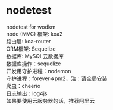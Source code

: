 # nodetest
nodetest for wodkm  
node (MVC) 框架: koa2  
路由层: koa-router  
ORM框架: Sequelize  
数据库: MySQL云数据库  
数据库操作：sequelize  
开发用守护进程：nodemon  
守护进程：forever=>pm2，注：请全局安装  
爬虫：cheerio  
日志输出：log4js  
如果要使用云服务器的话，推荐阿里云  
